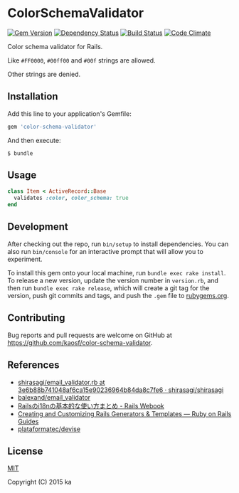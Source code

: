 # ColorSchemaValidator

[![Gem Version](https://badge.fury.io/rb/color-schema-validator.svg)](http://badge.fury.io/rb/color-schema-validator)
[![Dependency Status](https://gemnasium.com/kaosf/color-schema-validator.svg)](https://gemnasium.com/kaosf/color-schema-validator)
[![Build Status](https://travis-ci.org/kaosf/color-schema-validator.svg)](https://travis-ci.org/kaosf/color-schema-validator)
[![Code Climate](https://codeclimate.com/github/kaosf/color-schema-validator/badges/gpa.svg)](https://codeclimate.com/github/kaosf/color-schema-validator)

Color schema validator for Rails.

Like `#FF0000`, `#00ff00` and `#00f` strings are allowed.

Other strings are denied.

## Installation

Add this line to your application's Gemfile:

```ruby
gem 'color-schema-validator'
```

And then execute:

    $ bundle

## Usage

```ruby
class Item < ActiveRecord::Base
  validates :color, color_schema: true
end
```

## Development

After checking out the repo, run `bin/setup` to install dependencies. You can also run `bin/console` for an interactive prompt that will allow you to experiment.

To install this gem onto your local machine, run `bundle exec rake install`. To release a new version, update the version number in `version.rb`, and then run `bundle exec rake release`, which will create a git tag for the version, push git commits and tags, and push the `.gem` file to [rubygems.org](https://rubygems.org).

## Contributing

Bug reports and pull requests are welcome on GitHub at https://github.com/kaosf/color-schema-validator.

## References

* [shirasagi/email_validator.rb at 3e6b88b741048af6ca15e90236964b84da8c7fe6 · shirasagi/shirasagi](https://github.com/shirasagi/shirasagi/blob/3e6b88b741048af6ca15e90236964b84da8c7fe6/app/validators/email_validator.rb)
* [balexand/email_validator](https://github.com/balexand/email_validator)
* [Railsのi18nの基本的な使い方まとめ - Rails Webook](http://ruby-rails.hatenadiary.com/entry/20150226/1424937175)
* [Creating and Customizing Rails Generators & Templates — Ruby on Rails Guides](http://guides.rubyonrails.org/generators.html)
* [plataformatec/devise](https://github.com/plataformatec/devise)

## License

[MIT](http://opensource.org/licenses/MIT)

Copyright (C) 2015 ka

